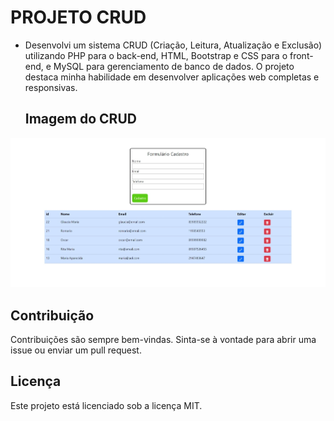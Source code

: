 # PROJETO CRUD

- Desenvolvi um sistema CRUD (Criação, Leitura, Atualização e Exclusão) utilizando PHP para o back-end, HTML, Bootstrap e CSS para o front-end, e MySQL para gerenciamento de banco de dados. O projeto destaca minha habilidade em desenvolver aplicações web completas e responsivas.

  ## Imagem do CRUD
![Texto Alternativo](https://github.com/marcosoliveira253/CRUD/blob/main/CRUD.jpeg)


## Contribuição

Contribuições são sempre bem-vindas. Sinta-se à vontade para abrir uma issue ou enviar um pull request.

## Licença

Este projeto está licenciado sob a licença MIT.
